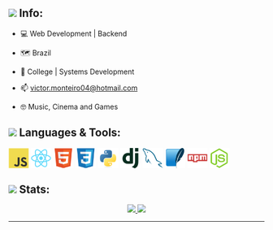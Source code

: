 <!---
<div align="center">
  <img height="180em" src="https://media.tenor.com/nSP-290dh3UAAAAC/anime-musioc.gif"/>
</div>
-->

<h2>
  <img src="https://www.icegif.com/wp-content/uploads/2022/04/icegif-1181.gif" width="40px">
  Info:
</h2>

- 💻 Web Development | Backend

- 🗺 Brazil

- 📖 College | Systems Development

- 📫 victor.monteiro04@hotmail.com

- 🤓 Music, Cinema and Games
  
<h2>
  <img src="https://www.icegif.com/wp-content/uploads/2022/04/icegif-1181.gif" width="40px">
  Languages & Tools:
</h2>

<div>
  <img align="center" height="40" src="https://github.com/devicons/devicon/blob/master/icons/javascript/javascript-original.svg" />
  <img align="center" height="40" src="https://github.com/devicons/devicon/blob/master/icons/react/react-original.svg" />
  <img align="center" height="40" src="https://github.com/devicons/devicon/blob/master/icons/html5/html5-original.svg" />
  <img align="center" height="40" src="https://github.com/devicons/devicon/blob/master/icons/css3/css3-original.svg" />
  <img align="center" height="40" src="https://github.com/devicons/devicon/blob/master/icons/python/python-original.svg" />
  <img align="center" height="40" src="https://github.com/devicons/devicon/blob/master/icons/django/django-plain.svg" />
  <img align="center" height="40" src="https://github.com/devicons/devicon/blob/master/icons/mysql/mysql-original.svg" />
  <img align="center" height="40" src="https://github.com/devicons/devicon/blob/master/icons/sqlite/sqlite-original.svg" />
  <img align="center" height="40" src="https://github.com/devicons/devicon/blob/master/icons/npm/npm-original-wordmark.svg" />
  <img align="center" height="40" src="https://github.com/devicons/devicon/blob/master/icons/nodejs/nodejs-original.svg" />

</div>

<h2>
  <img src="https://www.icegif.com/wp-content/uploads/2022/04/icegif-1181.gif" width="40px">
  Stats:
</h2>

<div align="center">
  <a href="https://github.com/victorxa4">
  <img height="180em" src="https://github-readme-stats.vercel.app/api?username=victorxa4&show_icons=true&theme=merko&include_all_commits=true&count_private=true"/>
  <img height="180em" src="https://github-readme-stats.vercel.app/api/top-langs/?username=victorxa4&layout=compact&langs_count=7&theme=merko"/>
</div>

---
